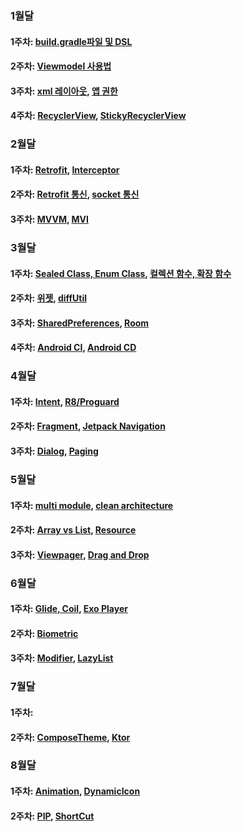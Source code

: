 ### 1월달
#### 1주차: [build.gradle파일 및 DSL](https://github.com/GSM-Conference/Android-Conference/blob/main/2023/1%EC%9B%94%EC%B0%A8/build.gradle%ED%8C%8C%EC%9D%BC%20%EB%B0%8F%20DSL.md)
#### 2주차: [Viewmodel 사용법](https://github.com/GSM-Conference/Android-Conference/blob/main/2023/1%EC%9B%94%EC%B0%A8/viewmodel%20%EC%82%AC%EC%9A%A9%EB%B2%95.md)
#### 3주차: [xml 레이아웃](https://github.com/GSM-Conference/Android-Conference/blob/main/2023/1%EC%9B%94%EC%B0%A8/xml%20%EB%A0%88%EC%9D%B4%EC%95%84%EC%9B%83.md), [앱 권한](https://github.com/GSM-Conference/Android-Conference/blob/main/2023/1%EC%9B%94%EC%B0%A8/%EC%95%B1%20%EA%B6%8C%ED%95%9C.md)
#### 4주차: [RecyclerView](https://github.com/GSM-Conference/Android-Conference/blob/main/2023/1%EC%9B%94%EC%B0%A8/RecyclerView.md), [StickyRecyclerView](https://github.com/GSM-Conference/Android-Conference/blob/main/2023/1%EC%9B%94%EC%B0%A8/StickyRecyclerView.md)
### 2월달
#### 1주차: [Retrofit](https://github.com/GSM-Conference/Android-Conference/blob/main/2023/2%EC%9B%94%EC%B0%A8/retrofit.md), [Interceptor](https://github.com/GSM-Conference/Android-Conference/blob/main/2023/2%EC%9B%94%EC%B0%A8/interceptor.md)
#### 2주차: [Retrofit 통신](https://github.com/GSM-Conference/Android-Conference/blob/main/2023/2%EC%9B%94%EC%B0%A8/retrofit%20%ED%86%B5%EC%8B%A0.md), [socket 통신](https://github.com/GSM-Conference/Android-Conference/blob/main/2023/2%EC%9B%94%EC%B0%A8/socket%20%ED%86%B5%EC%8B%A0.md)
#### 3주차: [MVVM](https://github.com/GSM-Conference/Android-Conference/blob/main/2023/2%EC%9B%94%EC%B0%A8/mvvm.md), [MVI](https://github.com/GSM-Conference/Android-Conference/blob/main/2023/2%EC%9B%94%EC%B0%A8/mvi.md)
### 3월달
#### 1주차: [Sealed Class, Enum Class](https://github.com/GSM-Conference/Android-Conference/blob/main/2023/3%EC%9B%94%EC%B0%A8/sealed%20class%2C%20enum%20class.md), [컬렉션 함수, 확장 함수](https://github.com/GSM-Conference/Android-Conference/blob/main/2023/3%EC%9B%94%EC%B0%A8/%EC%BB%AC%EB%A0%89%EC%85%98%20%ED%95%A8%EC%88%98%2C%20%ED%99%95%EC%9E%A5%20%ED%95%A8%EC%88%98.md)
#### 2주차: [위젯](https://github.com/GSM-Conference/Android-Conference/blob/main/2023/3%EC%9B%94%EC%B0%A8/%EC%9C%84%EC%A0%AF.md), [diffUtil](https://github.com/GSM-Conference/Android-Conference/blob/main/2023/3%EC%9B%94%EC%B0%A8/diffUtil.md)
#### 3주차: [SharedPreferences](https://github.com/GSM-Conference/Android-Conference/blob/main/2023/3%EC%9B%94%EC%B0%A8/SharedPreferences.md), [Room](https://github.com/GSM-Conference/Android-Conference/blob/main/2023/3%EC%9B%94%EC%B0%A8/Room.md)
#### 4주차: [Android CI](https://github.com/GSM-Conference/Android-Conference/blob/main/2023/3%EC%9B%94%EC%B0%A8/Android%20CI.md), [Android CD](https://github.com/GSM-Conference/Android-Conference/blob/main/2023/3%EC%9B%94%EC%B0%A8/Android%20CD.md)
### 4월달
#### 1주차: [Intent](https://github.com/GSM-Conference/Android-Conference/blob/main/2023/4%EC%9B%94%EC%B0%A8/intent.md), [R8/Proguard](https://github.com/GSM-Conference/Android-Conference/blob/main/2023/4%EC%9B%94%EC%B0%A8/r8%2Cproguard.md)
#### 2주차: [Fragment](https://github.com/GSM-Conference/Android-Conference/blob/main/2023/4%EC%9B%94%EC%B0%A8/fragment.md), [Jetpack Navigation](https://github.com/GSM-Conference/Android-Conference/blob/main/2023/4%EC%9B%94%EC%B0%A8/jetpack%20navigation.md)
#### 3주차: [Dialog](https://github.com/GSM-Conference/Android-Conference/blob/main/2023/4%EC%9B%94%EC%B0%A8/dialog.md), [Paging](https://github.com/GSM-Conference/Android-Conference/blob/main/2023/4%EC%9B%94%EC%B0%A8/paging.md)
### 5월달
#### 1주차: [multi module](https://github.com/GSM-Conference/Android-Conference/blob/main/2023/5%EC%9B%94%EC%B0%A8/multi%20module.md), [clean architecture](https://github.com/GSM-Conference/Android-Conference/blob/main/2023/5%EC%9B%94%EC%B0%A8/clean%20architecture.md)
#### 2주차: [Array vs List](https://github.com/GSM-Conference/Android-Conference/blob/main/2023/5%EC%9B%94%EC%B0%A8/array%20vs%20list.md), [Resource](https://github.com/GSM-Conference/Android-Conference/blob/main/2023/5%EC%9B%94%EC%B0%A8/resource.md)
#### 3주차: [Viewpager](https://github.com/GSM-Conference/Android-Conference/blob/main/2023/5%EC%9B%94%EC%B0%A8/viewpager.md), [Drag and Drop](https://github.com/GSM-Conference/Android-Conference/blob/main/2023/5%EC%9B%94%EC%B0%A8/drag%20and%20drop.md)
### 6월달
#### 1주차: [Glide, Coil](https://github.com/GSM-Conference/Android-Conference/blob/main/2023/6%EC%9B%94%EC%B0%A8/Glide%2C%20Coil.md), [Exo Player](https://github.com/GSM-Conference/Android-Conference/blob/main/2023/6%EC%9B%94%EC%B0%A8/Exo%20Player.md)
#### 2주차: [Biometric](https://github.com/GSM-Conference/Android-Conference/blob/main/2023/6%EC%9B%94%EC%B0%A8/Biometric.md)
#### 3주차: [Modifier](https://github.com/GSM-Conference/Android-Conference/blob/main/2023/6%EC%9B%94%EC%B0%A8/Modifier.md), [LazyList](https://github.com/GSM-Conference/Android-Conference/blob/main/2023/6%EC%9B%94%EC%B0%A8/LazyList.md)
### 7월달
#### 1주차:
#### 2주차: [ComposeTheme](https://github.com/GSM-Conference/Android-Conference/blob/main/2023/7%EC%9B%94%EC%B0%A8/ComposeTheme.md), [Ktor](https://github.com/GSM-Conference/Android-Conference/blob/main/2023/7%EC%9B%94%EC%B0%A8/Ktor.md)
### 8월달
#### 1주차: [Animation](https://github.com/GSM-Conference/Android-Conference/blob/main/2023/8%EC%9B%94%EC%B0%A8/Animation.md), [DynamicIcon](https://github.com/GSM-Conference/Android-Conference/blob/main/2023/8%EC%9B%94%EC%B0%A8/DynamicIcon.md)
#### 2주차: [PIP](https://github.com/GSM-Conference/Android-Conference/blob/main/2023/8%EC%9B%94%EC%B0%A8/PIP.md), [ShortCut](https://github.com/GSM-Conference/Android-Conference/blob/main/2023/8%EC%9B%94%EC%B0%A8/ShortCut.md)
